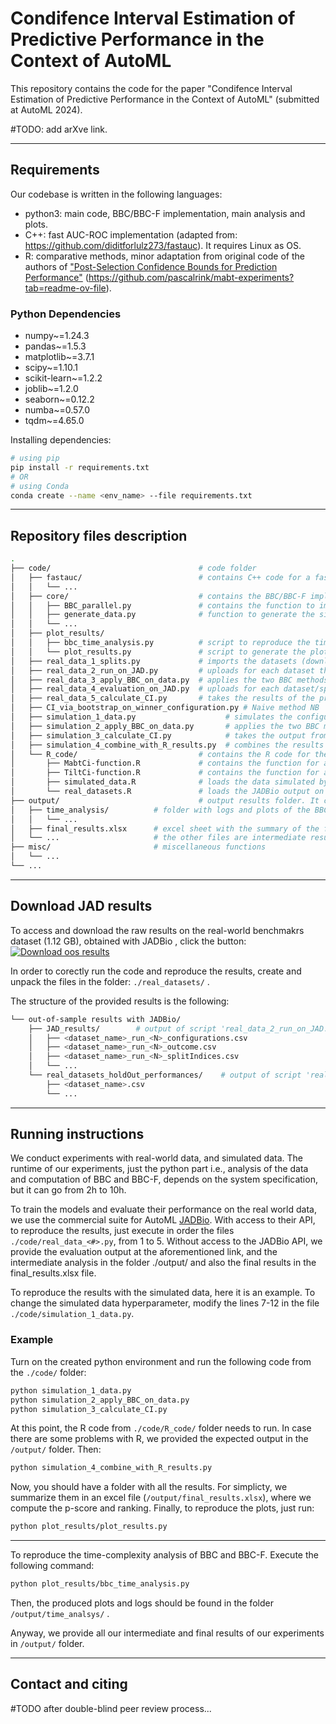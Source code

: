 # Condifence Interval Estimation of Predictive Performance in the Context of AutoML

This repository contains the code for the paper "Condifence Interval Estimation of Predictive Performance in the Context of AutoML" (submitted at AutoML 2024).

#TODO: add arXve link.

-----
## Requirements
Our codebase is written in the following languages:
* python3: main code, BBC/BBC-F implementation, main analysis and plots.
* C++: fast AUC-ROC implementation (adapted from: https://github.com/diditforlulz273/fastauc). It requires Linux as OS.
* R: comparative methods, minor adaptation from original code of the authors of ["Post-Selection Confidence Bounds for Prediction Performance"](https://arxiv.org/abs/2210.13206) (https://github.com/pascalrink/mabt-experiments?tab=readme-ov-file).

### Python Dependencies 
* numpy~=1.24.3
* pandas~=1.5.3
* matplotlib~=3.7.1
* scipy~=1.10.1
* scikit-learn~=1.2.2
* joblib~=1.2.0
* seaborn~=0.12.2
* numba~=0.57.0
* tqdm~=4.65.0

Installing dependencies:
```bash
# using pip
pip install -r requirements.txt
# OR
# using Conda
conda create --name <env_name> --file requirements.txt
```

-----
## Repository files description
```bash
.
├── code/                                 # code folder
│   ├── fastauc/                          # contains C++ code for a faster implementation (compared to the standard python sklearn implementation) of the AUC metric
│   │   └── ...
│   ├── core/                             # contains the BBC/BBC-F implementations, the simulated data generator, and other core functions
│   │   ├── BBC_parallel.py               # contains the function to implement BBC and BBC-F. It makes use of multithreading and parallelization tools from joblib library
│   │   ├── generate_data.py              # function to generate the simulation data for the experiments
│   │   └── ...
│   ├── plot_results/
│   │   ├── bbc_time_analysis.py          # script to reproduce the time complexity analysis and generate the plots
│   │   └── plot_results.py               # script to generate the plots included in the paper
│   ├── real_data_1_splits.py             # imports the datasets (downloaded from OpenML) from a folder in arff. format, creates 100 different stratified train/holdout splits and saves the split indices in a dedicated folder
│   ├── real_data_2_run_on_JAD.py         # uploads for each dataset the various training subsets from the previous step and runs the analysis on JADBio. Then it stores the resulting outcome, out-of-sample predictions, fold indices, and descriptions of the applied configurations. This step cannot be run without special API access to JADBio. Instead, we have included in the accompanying meterial the output (folder "JAD_results") needed to run further steps
│   ├── real_data_3_apply_BBC_on_data.py  # applies the two BBC methods on the results from the previous step and stores the best configuration for each JADBio analysis and the corresponding botstrap distributions
│   ├── real_data_4_evaluation_on_JAD.py  # uploads for each dataset/split the holdout dataset and runs the winner configuration to get the holdout performances. This step cannot be run without special API access to JADBio. Instead, we have included in the accompanying meterial the output (folder "real_datasets_holdOut_performances") needed to run further steps
│   ├── real_data_5_calculate_CI.py       # takes the results of the previous steps, along with the corresponding results from the R-code run on the same out-of-sample predictions for the comparison methods, and calculates the inclusion percentages and the average tightnesses and stores the results
│   ├── CI_via_bootstrap_on_winner_configuration.py # Naive method NB
│   ├── simulation_1_data.py                    # simulates the configuration performances, outcomes, out-of-sample predictions, and fold indices for the various simulation settings presented in the paper and stores them as csv files in a dedicated folder
│   ├── simulation_2_apply_BBC_on_data.py       # applies the two BBC methods (original and BBC-F) on the simulated predictions from the previous step and stores the resulting bootstrap distributions and the theoreticl performqnces of the selected configurations in a dedicated folder
│   ├── simulation_3_calculate_CI.py            # takes the output from the previous step and calculates the one-sided 95% CI for all cases and the inclusion percentages and the average tightness in each case and stores all results
│   ├── simulation_4_combine_with_R_results.py  # combines the results on the two BBC methods and the results from the R-code (discussed later) on the rest of the methods
│   └── R_code/                           # contains the R code for the comparative algorithms
│       ├── MabtCi-function.R             # contains the function for applying the MABT method
│       ├── TiltCi-function.R             # contains the function for applying the BT method
│       ├── simulated_data.R              # loads the data simulated by "simulation_1_data.py" above and applies all comparison methods to our BBC methods. It calculates the 95% one-sided CI's, along with the corresponding "winner configurations" in each case and stores them. The results are then loaded by "simulation_4_combine_with_R_results.py" as mentioned above
│       └── real_datasets.R               # loads the JADBio output on the real datasets stored by "real_data_2_run_on_JAD.py" above and calculates the 95% intervals for all datasets and all splits, along with the corresponding "winner configurations" and stores the results
├── output/                               # output results folder. It contains final and intermediate results
│   ├── time_analysis/          # folder with logs and plots of the BBC/BBC-F time complexity analysis
│   │   └── ...
│   ├── final_results.xlsx      # excel sheet with the summary of the final results reported in the paper
│   └── ...                     # the other files are intermediate results output by the library. They are stored here for simplicity
├── misc/                       # miscellaneous functions 
│   └── ...                 
└── ...
```

-----
## Download JAD results
To access and download the raw results on the real-world benchmakrs dataset (1.12 GB), obtained with JADBio , click the button:
[![Download oos results](https://img.shields.io/badge/Download-Dataset-blue.svg)](https://figshare.com/s/b8f72d61476be2fc04fc)

In order to corectly run the code and reproduce the results, create and unpack the files in the folder: ```./real_datasets/``` . 

The structure of the provided results is the following:
```bash
└── out-of-sample results with JADBio/                                
    ├── JAD_results/        # output of script 'real_data_2_run_on_JAD.py'
    │   ├── <dataset_name>_run_<N>_configurations.csv      
    │   ├── <dataset_name>_run_<N>_outcome.csv                 
    │   ├── <dataset_name>_run_<N>_splitIndices.csv                  
    │   └── ...
    └── real_datasets_holdOut_performances/    # output of script 'real_data_4_evaluation_on_JAD.py'    
        ├── <dataset_name>.csv                 
        └── ...
```


-----
## Running instructions

We conduct experiments with real-world data, and simulated data.
The runtime of our experiments, just the python part i.e., analysis of the data and computation of BBC and BBC-F, depends on the system specification, but it can go from 2h to 10h.

To train the models and evaluate their performance on the real world data, we use the commercial suite for AutoML [JADBio](https://jadbio.com/).
With access to their API, to reproduce the results, just execute in order the files ```./code/real_data_<#>.py```, from 1 to 5.
Without access to the JADBio API, we provide the evaluation output at the aforementioned link, and the intermediate analysis in the folder ./output/ and also the final results in the final_results.xlsx file.


To reproduce the results with the simulated data, here it is an example.
To change the simulated data hyperparameter, modify the lines 7-12 in the file ```./code/simulation_1_data.py```.

### Example
Turn on the created python environment and run the following code from the ```./code/``` folder:
```bash
python simulation_1_data.py
python simulation_2_apply_BBC_on_data.py
python simulation_3_calculate_CI.py
```
At this point, the R code from ```./code/R_code/``` folder needs to run.
In case there are some problems with R, we provided the expected output in the ```/output/``` folder.
Then:
```bash
python simulation_4_combine_with_R_results.py
```
Now, you should have a folder with all the results. 
For simplicty, we summarize them in an excel file (```/output/final_results.xlsx```), where we compute the p-score and ranking.
Finally, to reproduce the plots, just run:
```bash
python plot_results/plot_results.py
```

-----
To reproduce the time-complexity analysis of BBC and BBC-F. Execute the following command:
```bash
python plot_results/bbc_time_analysis.py
```
Then, the produced plots and logs should be found in the folder ```/output/time_analsys/``` .

Anyway, we provide all our intermediate and final results of our experiments in ```/output/``` folder.

-----
## Contact and citing
#TODO after double-blind peer review process...


